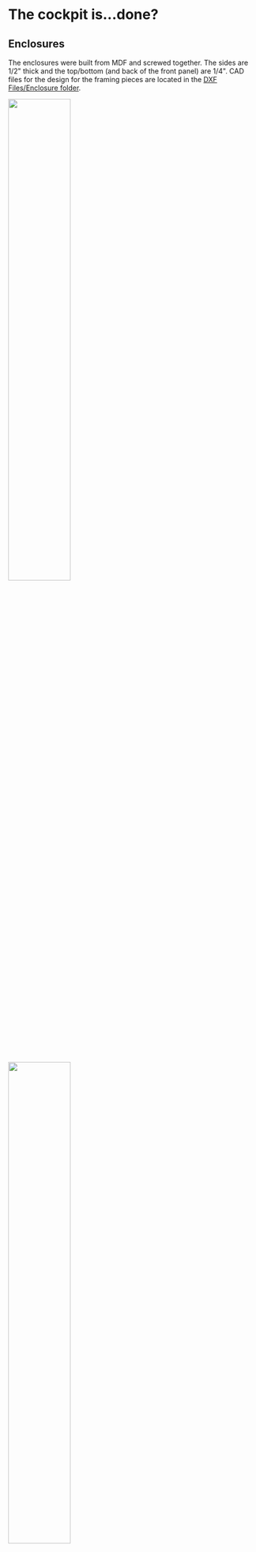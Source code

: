 # The cockpit is...done?

## Enclosures

The enclosures were built from MDF and screwed together.  The sides are 1/2" thick and the top/bottom (and back
of the front panel) are 1/4".  CAD files for the design for the framing pieces are located in the [DXF
Files/Enclosure folder](../../DXF%20Files/Enclosure).

<img src = "IMG_7451.JPG" width=50%>
<img src = "IMG_7453.JPG" width=50%>
<img src = "IMG_7452.JPG" width=50%>
<img src = "IMG_7454.JPG" width=50%>

## Panels / Wiring

The panels themselves are [1/8" white acrylic that I picked up from
Amazon](https://www.amazon.com/gp/product/B06XNXHZZH).
For the markings, I inkjet printed onto [full sheet
labels](https://www.amazon.com/gp/product/B074KQRJKN).
Because the panels are smaller than the labels, I had to trim and fit them together.  The CAD files that
make up the panel design are located in the [DXF Files folder](../../DXF%20Files/Panel).  One of the key
features of the panel design are hole center marks to help with drilling and cutting the holes
necessay for all the buttons/switches/knobs.

For control boards, I used several of the [Leo Bodnar](http://www.leobodnar.com/shop/index.php?main_page=index&cPath=94)
boards including four [BU0836A boards](http://www.leobodnar.com/shop/index.php?main_page=product_info&cPath=94&products_id=204)
combined with [Matrix Breakout boards](http://www.leobodnar.com/shop/index.php?main_page=product_info&cPath=94&products_id=274)
as well as one [BBI-64](http://www.leobodnar.com/shop/index.php?main_page=product_info&cPath=94&products_id=300).

This design also includes one [Arduino knockoff "Pro Micro"
board](https://www.amazon.com/gp/product/B07FXCTVQP) for the "supplemental"
switches at the bottom right of the front panel.  This particular
board can be set up to behave like a USB HID, so DCS sees it as a game controller.  The Bodnar boards are great, but with
Arduino I can do things like setting an on-off toggle to send a joystick button press when the switch is either turned
on *or* off which helps avoid some .lua code in the setup.

### Side consoles

Each uses a Bodnar BU0836A plus a Matrix breakout board, and the eft side is designed to fit around the the Warthog Throttle. 

#### Left side
<img src = "IMG_7473.JPG" width=50%>
<img src = "IMG_7475.JPG" width=50%>
<img src = "IMG_7474.JPG" width=50%>
<img src = "IMG_7457.JPG" width=50%>
<img src = "IMG_7458.JPG" width=50%>

#### Right side
<img src = "IMG_7476.JPG" width=50%>
<img src = "IMG_7478.JPG" width=50%>
<img src = "IMG_7477.JPG" width=50%>
<img src = "IMG_7455.JPG" width=50%>
<img src = "IMG_7456.JPG" width=50%>

###  Instrument panel

Built on a single piece of acrylic using four control boards including two Bodnar BU0836As and a Bodnar BBI-64.  The bottom
right supplemental buttons use an Arduino-compatible Pro Micro board.

<img src = "IMG_7459.JPEG" width=50%>

#### Left

<img src = "IMG_7480.JPG" width=50%>
<img src = "IMG_7460.JPG" width=50%>
<img src = "IMG_7461.JPG" width=50%>

#### Center

<img src = "IMG_7481.JPG" width=50%>
<img src = "IMG_7462.JPG" width=50%>
<img src = "IMG_7463.JPG" width=50%>

#### Right

On the Bodnar board on this side, I skipped the breakout board for the BU0836A and wired the matrix myself directly
including the diodes needed to avoid ghosting.  I learned that it's actually much easier to wire this way, and results in
a lot less spaghetti.

<img src = "IMG_7482.JPG" width=50%>
<img src = "IMG_7464.JPG" width=50%>
<img src = "IMG_7465.JPG" width=50%>
<img src = "IMG_7466.JPG" width=50%>
<img src = "IMG_7467.JPG" width=50%>

#### Instrument panel assembled

I'm pretty happy with the way it came together.  I added a [13-port powered USB
Hub](https://www.amazon.com/gp/product/B00HL7Z46K/ref=ppx_yo_dt_b_search_asin_title?ie=UTF8&psc=1)
so I only need to connect one wire to my PC.  Well, actually two...in order for all devices to be recognized I also
need to provide external power to the hub.

<img src = "IMG_7469.JPG" width=50%>
<img src = "IMG_7470.JPG" width=50%>
<img src = "IMG_7471.JPG" width=50%>
<img src = "IMG_7468.JPG" width=50%>

## Looking good

Overall, I'm very happy with how this turned out.  It's easy to connect/disconnect, easy to move out of the way in the room, and
it's pretty easy to find the controls, even in VR.  It even still fits in the corner, although I did have to move the couch a couple of inches.

<img src = "IMG_7483.JPG" width=50%>
<img src = "IMG_7484.JPG" width=50%>
<img src = "IMG_7487.JPG" width=50%>

## So I'm done now, right?

Not so fast!  As you I can see, I left off the AMPCD--this was due to way the stick was mounted.  The problem was that I kept reaching for
the AMPCD in VR.  So the next major phase was modifying to add the AMPCD...

